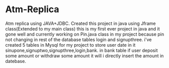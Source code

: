 # Atm-Replica 
Atm replica using JAVA+JDBC. Created this project in java using Jframe class(Extended to my main class)
this is my first ever project in java and it gone well and currently working on Pin.java class in my project because pin not changing in rest of the database tables login and signupthree.
i've created 5 tables in Mysql for my project to store user date in it sinupone,signuptwo,signupthree,login,bank.
in bank table if user deposit some amount or withdraw some amount it will i directly insert the amount in datebase.
